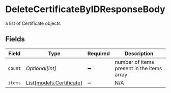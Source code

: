 # DeleteCertificateByIDResponseBody

a list of Certificate objects


## Fields

| Field                                                | Type                                                 | Required                                             | Description                                          |
| ---------------------------------------------------- | ---------------------------------------------------- | ---------------------------------------------------- | ---------------------------------------------------- |
| `count`                                              | *Optional[int]*                                      | :heavy_minus_sign:                                   | number of items present in the items array           |
| `items`                                              | List[[models.Certificate](../models/certificate.md)] | :heavy_minus_sign:                                   | N/A                                                  |